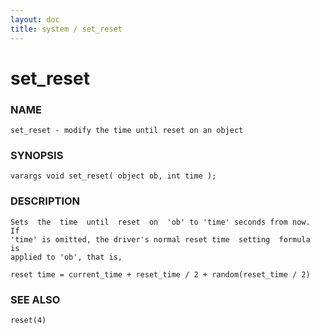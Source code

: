 ```yaml
---
layout: doc
title: system / set_reset
---
```

# set_reset

### NAME

    set_reset - modify the time until reset on an object

### SYNOPSIS

    varargs void set_reset( object ob, int time );

### DESCRIPTION

    Sets  the  time  until  reset  on  'ob' to 'time' seconds from now.  If
    'time' is omitted, the driver's normal reset time  setting  formula  is
    applied to 'ob', that is,

    reset time = current_time + reset_time / 2 + random(reset_time / 2)

### SEE ALSO

    reset(4)


